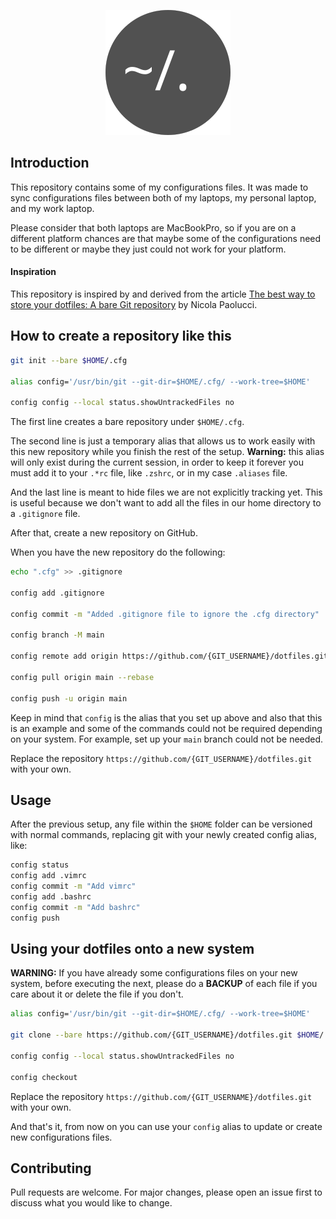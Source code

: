 <p align="center"><img src="https://raw.githubusercontent.com/jorgecortesdev/dotfiles/main/.github/dotfiles-logo.svg" alt="Logo Laravel Sail"></p>

## Introduction

This repository contains some of my configurations files. It was made to sync configurations files between both of my laptops, my personal laptop, and my work laptop.

Please consider that both laptops are MacBookPro, so if you are on a different platform chances are that maybe some of the configurations need to be different or maybe they just could not work for your platform.

#### Inspiration

This repository is inspired by and derived from the article [The best way to store your dotfiles: A bare Git repository](https://www.atlassian.com/git/tutorials/dotfiles) by Nicola Paolucci.

## How to create a repository like this

```bash
git init --bare $HOME/.cfg

alias config='/usr/bin/git --git-dir=$HOME/.cfg/ --work-tree=$HOME'

config config --local status.showUntrackedFiles no
```

The first line creates a bare repository under `$HOME/.cfg`.

The second line is just a temporary alias that allows us to work easily with this new repository while you finish the rest of the setup. **Warning:** this alias will only exist during the current session, in order to keep it forever you must add it to your `.*rc` file, like `.zshrc`, or in my case `.aliases` file.

And the last line is meant to hide files we are not explicitly tracking yet. This is useful because we don't want to add all the files in our home directory to a `.gitignore` file.

After that, create a new repository on GitHub.

When you have the new repository do the following:

```bash
echo ".cfg" >> .gitignore

config add .gitignore

config commit -m "Added .gitignore file to ignore the .cfg directory"

config branch -M main

config remote add origin https://github.com/{GIT_USERNAME}/dotfiles.git

config pull origin main --rebase

config push -u origin main
```

Keep in mind that `config` is the alias that you set up above and also that this is an example and some of the commands could not be required depending on your system. For example, set up your `main` branch could not be needed.

Replace the repository `https://github.com/{GIT_USERNAME}/dotfiles.git` with your own.

## Usage

After the previous setup, any file within the `$HOME` folder can be versioned with normal commands, replacing git with your newly created config alias, like:

```bash
config status
config add .vimrc
config commit -m "Add vimrc"
config add .bashrc
config commit -m "Add bashrc"
config push
```

## Using your dotfiles onto a new system

**WARNING:** If you have already some configurations files on your new system, before executing the next, please do a **BACKUP** of each file if you care about it or delete the file if you don't.

```bash
alias config='/usr/bin/git --git-dir=$HOME/.cfg/ --work-tree=$HOME'

git clone --bare https://github.com/{GIT_USERNAME}/dotfiles.git $HOME/.cfg

config config --local status.showUntrackedFiles no

config checkout
```

Replace the repository `https://github.com/{GIT_USERNAME}/dotfiles.git` with your own.

And that's it, from now on you can use your `config` alias to update or create new configurations files.

## Contributing
Pull requests are welcome. For major changes, please open an issue first to discuss what you would like to change.

